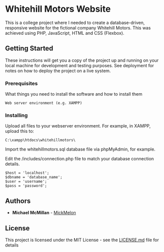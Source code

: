 # Whitehill Motors Website

This is a college project where I needed to create a database-driven, responsive website for the fictional company Whitehill Motors. This was achieved using PHP, JavaScript, HTML and CSS (Flexbox). 

## Getting Started

These instructions will get you a copy of the project up and running on your local machine for development and testing purposes. See deployment for notes on how to deploy the project on a live system.

### Prerequisites

What things you need to install the software and how to install them

```
Web server environment (e.g. XAMPP)
```

### Installing

Upload all files to your webserver environment. For example, in XAMPP, upload this to:

```
C:\xampp\htdocs\whitehillmotors\
```

Import the whitehillmotors.sql database file via phpMyAdmin, for example.

Edit the /includes/connection.php file to match your database connection details.

```
$host = 'localhost';
$dbname = 'database_name';
$user = 'username';
$pass = 'password';
```

## Authors

* **Michael McMillan** - [MickMelon](https://github.com/mickmelon)

## License

This project is licensed under the MIT License - see the [LICENSE.md](LICENSE.md) file for details
